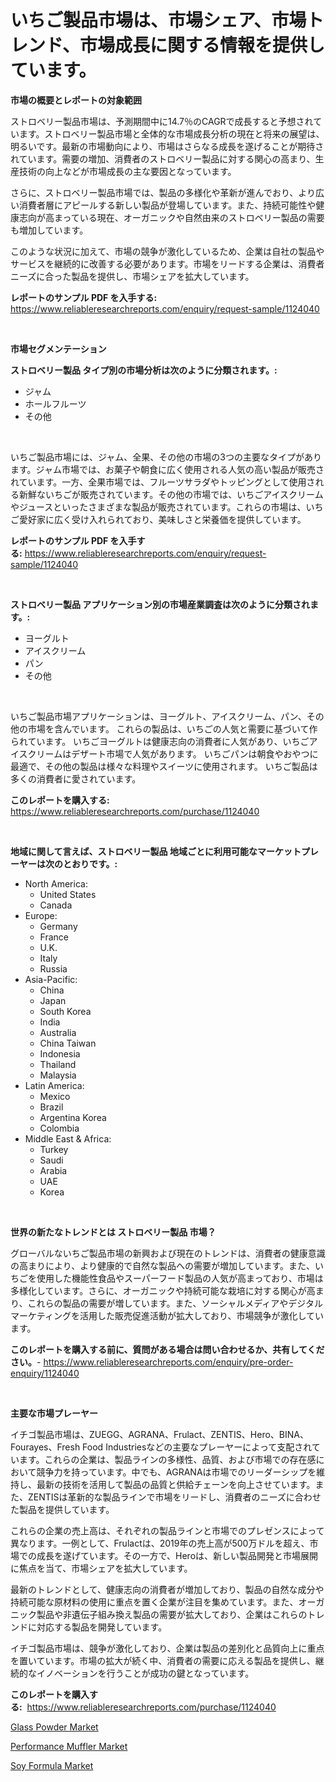 <p><h1>いちご製品市場は、市場シェア、市場トレンド、市場成長に関する情報を提供しています。</h1></p><p><strong>市場の概要とレポートの対象範囲</strong></p>
<p><p>ストロベリー製品市場は、予測期間中に14.7％のCAGRで成長すると予想されています。ストロベリー製品市場と全体的な市場成長分析の現在と将来の展望は、明るいです。最新の市場動向により、市場はさらなる成長を遂げることが期待されています。需要の増加、消費者のストロベリー製品に対する関心の高まり、生産技術の向上などが市場成長の主な要因となっています。</p><p>さらに、ストロベリー製品市場では、製品の多様化や革新が進んでおり、より広い消費者層にアピールする新しい製品が登場しています。また、持続可能性や健康志向が高まっている現在、オーガニックや自然由来のストロベリー製品の需要も増加しています。</p><p>このような状況に加えて、市場の競争が激化しているため、企業は自社の製品やサービスを継続的に改善する必要があります。市場をリードする企業は、消費者ニーズに合った製品を提供し、市場シェアを拡大しています。</p></p>
<p><strong>レポートのサンプル PDF を入手する:</strong> <a href="https://www.reliableresearchreports.com/enquiry/request-sample/1124040">https://www.reliableresearchreports.com/enquiry/request-sample/1124040</a></p>
<p>&nbsp;</p>
<p><strong>市場セグメンテーション</strong></p>
<p><strong>ストロベリー製品 タイプ別の市場分析は次のように分類されます。:</strong></p>
<p><ul><li>ジャム</li><li>ホールフルーツ</li><li>その他</li></ul></p>
<p>&nbsp;</p>
<p><p>いちご製品市場には、ジャム、全果、その他の市場の3つの主要なタイプがあります。ジャム市場では、お菓子や朝食に広く使用される人気の高い製品が販売されています。一方、全果市場では、フルーツサラダやトッピングとして使用される新鮮ないちごが販売されています。その他の市場では、いちごアイスクリームやジュースといったさまざまな製品が販売されています。これらの市場は、いちご愛好家に広く受け入れられており、美味しさと栄養価を提供しています。</p></p>
<p><strong>レポートのサンプル PDF を入手する:</strong>&nbsp;<a href="https://www.reliableresearchreports.com/enquiry/request-sample/1124040">https://www.reliableresearchreports.com/enquiry/request-sample/1124040</a></p>
<p>&nbsp;</p>
<p><strong> ストロベリー製品 アプリケーション別の市場産業調査は次のように分類されます。:</strong></p>
<p><ul><li>ヨーグルト</li><li>アイスクリーム</li><li>パン</li><li>その他</li></ul></p>
<p>&nbsp;</p>
<p><p>いちご製品市場アプリケーションは、ヨーグルト、アイスクリーム、パン、その他の市場を含んでいます。 これらの製品は、いちごの人気と需要に基づいて作られています。 いちごヨーグルトは健康志向の消費者に人気があり、いちごアイスクリームはデザート市場で人気があります。 いちごパンは朝食やおやつに最適で、その他の製品は様々な料理やスイーツに使用されます。 いちご製品は多くの消費者に愛されています。</p></p>
<p><strong>このレポートを購入する:</strong>&nbsp; <a href="https://www.reliableresearchreports.com/purchase/1124040">https://www.reliableresearchreports.com/purchase/1124040</a></p>
<p>&nbsp;</p>
<p><strong>地域に関して言えば、ストロベリー製品 地域ごとに利用可能なマーケットプレーヤーは次のとおりです。:</strong></p>
<p><ul>
    <li>
        North America:
        <ul>
            <li>United States</li>
            <li>Canada</li>
        </ul>
    </li>
    <li>
        Europe:
        <ul>
            <li>Germany</li>
            <li>France</li>
            <li>U.K.</li>
            <li>Italy</li>
            <li>Russia</li>
        </ul>
    </li>
    <li>
        Asia-Pacific:
        <ul>
            <li>China</li>
            <li>Japan</li>
            <li>South Korea</li>
            <li>India</li>
            <li>Australia</li>
            <li>China Taiwan</li>
            <li>Indonesia</li>
            <li>Thailand</li>
            <li>Malaysia</li>
        </ul>
    </li>
    <li>
        Latin America:
        <ul>
            <li>Mexico</li>
            <li>Brazil</li>
            <li>Argentina Korea</li>
            <li>Colombia</li>
        </ul>
    </li>
    <li>
        Middle East & Africa:
        <ul>
            <li>Turkey</li>
            <li>Saudi</li>
            <li>Arabia</li>
            <li>UAE</li>
            <li>Korea</li>
        </ul>
    </li>
    </ul></p>
<p>&nbsp;</p>
<p><strong>世界の新たなトレンドとは ストロベリー製品 市場？</strong></p>
<p><p>グローバルないちご製品市場の新興および現在のトレンドは、消費者の健康意識の高まりにより、より健康的で自然な製品への需要が増加しています。また、いちごを使用した機能性食品やスーパーフード製品の人気が高まっており、市場は多様化しています。さらに、オーガニックや持続可能な栽培に対する関心が高まり、これらの製品の需要が増しています。また、ソーシャルメディアやデジタルマーケティングを活用した販売促進活動が拡大しており、市場競争が激化しています。</p></p>
<p><strong>このレポートを購入する前に、質問がある場合は問い合わせるか、共有してください。</strong>- <a href="https://www.reliableresearchreports.com/enquiry/pre-order-enquiry/1124040">https://www.reliableresearchreports.com/enquiry/pre-order-enquiry/1124040</a></p>
<p>&nbsp;</p>
<p><strong>主要な市場プレーヤー</strong></p>
<p><p>イチゴ製品市場は、ZUEGG、AGRANA、Frulact、ZENTIS、Hero、BINA、Fourayes、Fresh Food Industriesなどの主要なプレーヤーによって支配されています。これらの企業は、製品ラインの多様性、品質、および市場での存在感において競争力を持っています。中でも、AGRANAは市場でのリーダーシップを維持し、最新の技術を活用して製品の品質と供給チェーンを向上させています。また、ZENTISは革新的な製品ラインで市場をリードし、消費者のニーズに合わせた製品を提供しています。</p><p>これらの企業の売上高は、それぞれの製品ラインと市場でのプレゼンスによって異なります。一例として、Frulactは、2019年の売上高が500万ドルを超え、市場での成長を遂げています。その一方で、Heroは、新しい製品開発と市場展開に焦点を当て、市場シェアを拡大しています。</p><p>最新のトレンドとして、健康志向の消費者が増加しており、製品の自然な成分や持続可能な原材料の使用に重点を置く企業が注目を集めています。また、オーガニック製品や非遺伝子組み換え製品の需要が拡大しており、企業はこれらのトレンドに対応する製品を開発しています。</p><p>イチゴ製品市場は、競争が激化しており、企業は製品の差別化と品質向上に重点を置いています。市場の拡大が続く中、消費者の需要に応える製品を提供し、継続的なイノベーションを行うことが成功の鍵となっています。</p></p>
<p><strong>このレポートを購入する:</strong>&nbsp;&nbsp;<a href="https://www.reliableresearchreports.com/purchase/1124040">https://www.reliableresearchreports.com/purchase/1124040</a></p>
<p><p><a href="https://github.com/johnbach50/Market-Research-Report-List-2/blob/main/glass-powder-market.md">Glass Powder Market</a></p><p><a href="https://github.com/pjcfca/Market-Research-Report-List-1/blob/main/performance-muffler-market.md">Performance Muffler Market</a></p><p><a href="https://github.com/wusalecollins540tpqoz/Market-Research-Report-List-1/blob/main/soy-formula-market.md">Soy Formula Market</a></p></p>